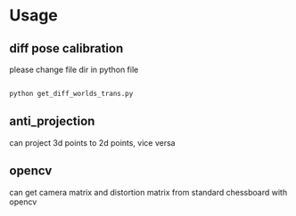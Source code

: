 # Usage

## diff pose calibration

please change file dir  in python file

```bash

python get_diff_worlds_trans.py

```

## anti_projection

can project 3d points to 2d points, vice versa


## opencv 

can get camera matrix and distortion matrix from standard chessboard with opencv